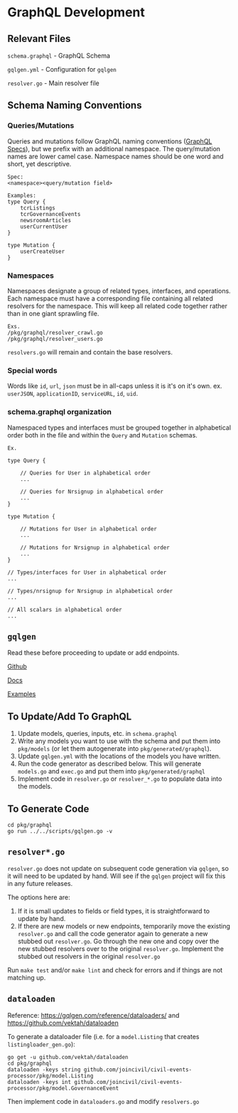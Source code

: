# GraphQL Development

## Relevant Files

`schema.graphql` - GraphQL Schema

`gqlgen.yml` - Configuration for `gqlgen`

`resolver.go` - Main resolver file

## Schema Naming Conventions

### Queries/Mutations
Queries and mutations follow GraphQL naming conventions ([GraphQL Specs](https://facebook.github.io/graphql/June2018/#sec-Schema)), but we prefix with an additional namespace. The query/mutation names are lower camel case. Namespace names should be one word and short, yet descriptive.

```
Spec:
<namespace><query/mutation field>

Examples:
type Query {
	tcrListings
	tcrGovernanceEvents
	newsroomArticles
	userCurrentUser
}

type Mutation {
	userCreateUser
}
```

### Namespaces
Namespaces designate a group of related types, interfaces, and operations.  Each namespace must have a corresponding file containing all related resolvers for the namespace.  This will keep all related code together rather than in one giant sprawling file.

```
Exs.
/pkg/graphql/resolver_crawl.go
/pkg/graphql/resolver_users.go

```

`resolvers.go` will remain and contain the base resolvers.

### Special words
Words like `id`, `url`, `json` must be in all-caps unless it is it's on it's own.  ex. `userJSON`, `applicationID`, `serviceURL`, `id`, `uid`.


### schema.graphql organization

Namespaced types and interfaces must be grouped together in alphabetical order both in the file and within the `Query` and `Mutation` schemas.

```
Ex.

type Query {

	// Queries for User in alphabetical order
	...

	// Queries for Nrsignup in alphabetical order
	...
}

type Mutation {

	// Mutations for User in alphabetical order
	...

	// Mutations for Nrsignup in alphabetical order
	...
}

// Types/interfaces for User in alphabetical order
...

// Types/nrsignup for Nrsignup in alphabetical order
...

// All scalars in alphabetical order
...

```

## `gqlgen`

Read these before proceeding to update or add endpoints.

[Github](https://github.com/99designs/gqlgen)

[Docs](http://gqlgen.com)

[Examples](https://github.com/99designs/gqlgen/tree/master/example)


## To Update/Add To GraphQL

1. Update models, queries, inputs, etc. in `schema.graphql`
2. Write any models you want to use with the schema and put them into `pkg/models` (or let them autogenerate into `pkg/generated/graphql`).
3. Update `gqlgen.yml` with the locations of the models you have written.
4. Run the code generator as described below. This will generate `models.go` and `exec.go` and put them into `pkg/generated/graphql`
5. Implement code in `resolver.go` or `resolver_*.go` to populate data into the models.

## To Generate Code
```
cd pkg/graphql
go run ../../scripts/gqlgen.go -v
```

## `resolver*.go`

`resolver.go` does not update on subsequent code generation via `gqlgen`, so it will need to be updated by hand. Will see if the `gqlgen` project will fix this in any future releases.

The options here are:

1. If it is small updates to fields or field types, it is straightforward to update by hand.
2. If there are new models or new endpoints, temporarily move the existing `resolver.go` and call the code generator again to generate a new stubbed out `resolver.go`.  Go through the new one and copy over the new stubbed resolvers over to the original `resolver.go`.  Implement the stubbed out resolvers in the original `resolver.go`

Run `make test` and/or `make lint` and check for errors and if things are not matching up.

## `dataloaden`
Reference: https://gqlgen.com/reference/dataloaders/ and https://github.com/vektah/dataloaden

To generate a dataloader file (i.e. for a `model.Listing` that creates `listingloader_gen.go`):
```
go get -u github.com/vektah/dataloaden
cd pkg/graphql
dataloaden -keys string github.com/joincivil/civil-events-processor/pkg/model.Listing
dataloaden -keys int github.com/joincivil/civil-events-processor/pkg/model.GovernanceEvent
```
Then implement code in `dataloaders.go` and modify `resolvers.go`
